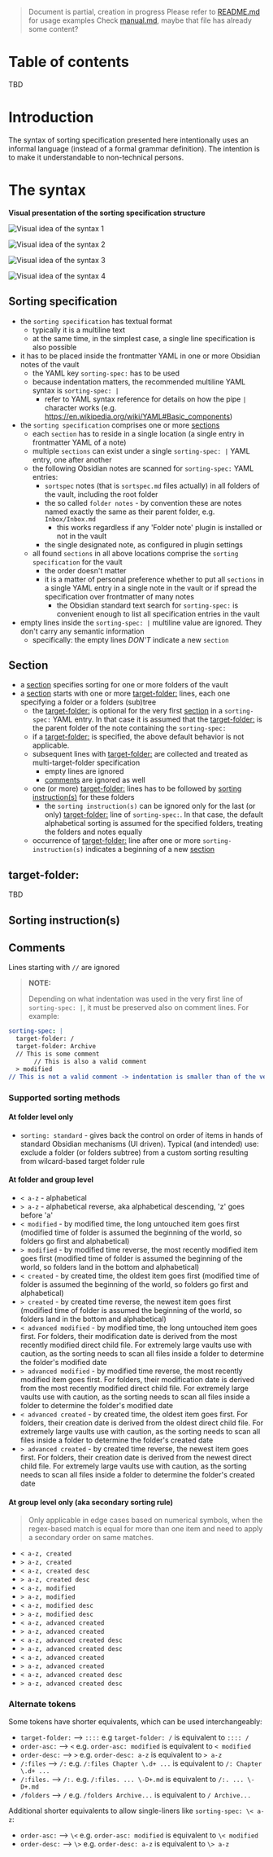> Document is partial, creation in progress
> Please refer to [README.md](../../README.md) for usage examples
> Check [manual.md](./manual.md), maybe that file has already some content?

# Table of contents

TBD

# Introduction

The syntax of sorting specification presented here intentionally uses an informal language (instead of a formal grammar definition).
The intention is to make it understandable to non-technical persons.

# The syntax

**Visual presentation of the sorting specification structure**

![Visual idea of the syntax 1](./svg/syntax-1.svg)

![Visual idea of the syntax 2](./svg/syntax-2.svg)

![Visual idea of the syntax 3](./svg/syntax-3.svg)

![Visual idea of the syntax 4](./svg/syntax-4.svg)

## Sorting specification

- the `sorting specification` has textual format
  - typically it is a multiline text 
  - at the same time, in the simplest case, a single line specification is also possible
- it has to be placed inside the frontmatter YAML in one or more Obsidian notes of the vault
  - the YAML key `sorting-spec:` has to be used
  - because indentation matters, the recommended multiline YAML syntax is `sorting-spec: |`
    - refer to YAML syntax reference for details on how the pipe `|` character works (e.g. https://en.wikipedia.org/wiki/YAML#Basic_components)
- the `sorting specification` comprises one or more [sections](#Section)
  - each `section` has to reside in a single location (a single entry in frontmatter YAML of a note)
  - multiple `sections` can exist under a single `sorting-spec: |` YAML entry, one after another
  - the following Obsidian notes are scanned for `sorting-spec:` YAML entries:
    - `sortspec` notes (that is `sortspec.md` files actually) in all folders of the vault, including the root folder
    - the so called `folder notes` - by convention these are notes named exactly the same as their parent folder, e.g. `Inbox/Inbox.md`
      - this works regardless if any 'Folder note' plugin is installed or not in the vault
    - the single designated note, as configured in plugin settings
  - all found `sections` in all above locations comprise the `sorting specification` for the vault
    - the order doesn't matter
    - it is a matter of personal preference whether to put all `sections` in a single YAML entry in a single note in the vault or if spread the specification over frontmatter of many notes
      - the Obsidian standard text search for `sorting-spec:` is convenient enough to list all specification entries in the vault
- empty lines inside the `sorting-spec: |` multiline value are ignored. They don't carry any semantic information
  - specifically: the empty lines _DON'T_ indicate a new `section`

## Section

- a [section](#Section) specifies sorting for one or more folders of the vault
- a [section](#Section) starts with one or more [target-folder:](#target-folder) lines, each one specifying a folder or a folders (sub)tree
	- the [target-folder:](#target-folder) is optional for the very first [section](#Section) in a `sorting-spec:` YAML entry.
	  In that case it is assumed that the [target-folder:](#target-folder) is the parent folder of the note containing the `sorting-spec:`
	- if a [target-folder:](#target-folder) is specified, the above default behavior is not applicable.
	- subsequent lines with [target-folder:](#target-folder) are collected and treated as multi-target-folder specification
		- empty lines are ignored
		- [comments](#Comments) are ignored as well
	- one (or more) [target-folder:](#target-folder) lines has to be followed by [sorting instruction(s)](#sorting-instructions) for these folders
		- the `sorting instruction(s)` can be ignored only for the last (or only) [target-folder:](#target-folder) line of `sorting-spec:`.
		  In that case, the default alphabetical sorting is assumed for the specified folders, treating the folders and notes equally
	- occurrence of [target-folder:](#target-folder) line after one or more `sorting-instruction(s)` indicates a beginning of a new [section](#Section)

## target-folder:

TBD

## Sorting instruction(s)

## Comments

Lines starting with `//` are ignored
> **NOTE:**
> 
> Depending on what indentation was used in the very first line of `sorting-spec: |`, it must be preserved also on comment lines.
  For example:
  ```yaml
  sorting-spec: |
    target-folder: /
    target-folder: Archive
    // This is some comment
	     // This is also a valid comment
    > modified
  // This is not a valid comment -> indentation is smaller than of the very first line of sorting-spec:    
  ```


### Supported sorting methods

#### At folder level only

- `sorting: standard` - gives back the control on order of items in hands of standard Obsidian mechanisms (UI driven).
 Typical (and intended) use: exclude a folder (or folders subtree) from a custom sorting resulting from wilcard-based target folder rule 

#### At folder and group level

- `< a-z` - alphabetical
- `> a-z` - alphabetical reverse, aka alphabetical descending, 'z' goes before 'a'
- `< modified` - by modified time, the long untouched item goes first (modified time of folder is assumed the beginning of the world, so folders go first and alphabetical)
- `> modified` - by modified time reverse, the most recently modified item goes first (modified time of folder is assumed the beginning of the world, so folders land in the bottom and alphabetical)
- `< created` - by created time, the oldest item goes first (modified time of folder is assumed the beginning of the world, so folders go first and alphabetical) 
- `> created` - by created time reverse, the newest item goes first (modified time of folder is assumed the beginning of the world, so folders land in the bottom and alphabetical)
- `< advanced modified` - by modified time, the long untouched item goes first. For folders, their modification date is derived from the most recently modified direct child file.
 For extremely large vaults use with caution, as the sorting needs to scan all files inside a folder to determine the folder's modified date
- `> advanced modified` - by modified time reverse, the most recently modified item goes first. For folders, their modification date is derived from the most recently modified direct child file.
 For extremely large vaults use with caution, as the sorting needs to scan all files inside a folder to determine the folder's modified date
- `< advanced created` - by created time, the oldest item goes first. For folders, their creation date is derived from the oldest direct child file.
 For extremely large vaults use with caution, as the sorting needs to scan all files inside a folder to determine the folder's created date
- `> advanced created` - by created time reverse, the newest item goes first. For folders, their creation date is derived from the newest direct child file.
 For extremely large vaults use with caution, as the sorting needs to scan all files inside a folder to determine the folder's created date

#### At group level only (aka secondary sorting rule)

> Only applicable in edge cases based on numerical symbols, when the regex-based match is equal for more than one item
 and need to apply a secondary order on same matches.

- `< a-z, created`
- `> a-z, created`
- `< a-z, created desc`
- `> a-z, created desc`
- `< a-z, modified`
- `> a-z, modified`
- `< a-z, modified desc`
- `> a-z, modified desc`
- `< a-z, advanced created`
- `> a-z, advanced created`
- `< a-z, advanced created desc`
- `> a-z, advanced created desc`
- `< a-z, advanced created`
- `> a-z, advanced created`
- `< a-z, advanced created desc`
- `> a-z, advanced created desc`

### Alternate tokens

Some tokens have shorter equivalents, which can be used interchangeably:

- `target-folder:` --> `::::` e.g `target-folder: /` is equivalent to `:::: /`
- `order-asc:` --> `<` e.g. `order-asc: modified` is equivalent to `< modified`
- `order-desc:` --> `>` e.g. `order-desc: a-z` is equivalent to `> a-z`
- `/:files` --> `/:` e.g. `/:files Chapter \.d+ ...` is equivalent to `/: Chapter \.d+ ...`
- `/:files.` --> `/:.` e.g. `/:files. ... \-D+.md` is equivalent to `/:. ... \-D+.md`
- `/folders` --> `/` e.g. `/folders Archive...` is equivalent to `/ Archive...`

Additional shorter equivalents to allow single-liners like `sorting-spec: \< a-z`:
- `order-asc:` --> `\<` e.g. `order-asc: modified` is equivalent to `\< modified`
- `order-desc:` --> `\>` e.g. `order-desc: a-z` is equivalent to `\> a-z`
